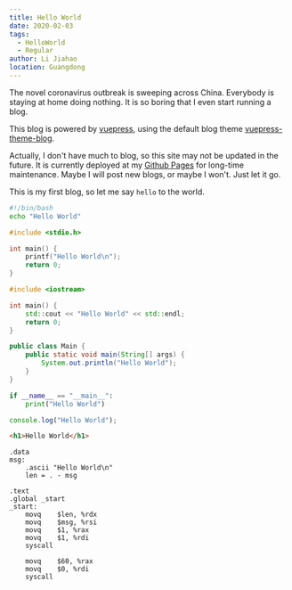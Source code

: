 ```yaml
---
title: Hello World
date: 2020-02-03
tags:
  - HelloWorld
  - Regular
author: Li Jiahao
location: Guangdong
---
```


The novel coronavirus outbreak is sweeping across China. Everybody is staying at home doing nothing. It is so boring that I even start running a blog.

This blog is powered by [vuepress](https://github.com/vuejs/vuepress), using the default blog theme [vuepress-theme-blog](https://github.com/vuepressjs/vuepress-theme-blog).

Actually, I don't have much to blog, so this site may not be updated in the future. It is currently deployed at my [Github Pages](https://home.liplus.top/) for long-time maintenance. Maybe I will post new blogs, or maybe I won't. Just let it go.

This is my first blog, so let me say `hello` to the world.

```bash
#!/bin/bash
echo "Hello World"
```

```c
#include <stdio.h>

int main() {
    printf("Hello World\n");
    return 0;
}
```

```cpp
#include <iostream>

int main() {
    std::cout << "Hello World" << std::endl;
    return 0;
}
```

```java
public class Main {
    public static void main(String[] args) {
        System.out.println("Hello World");
    }
}
```

```python
if __name__ == "__main__":
    print("Hello World")
```

```js
console.log("Hello World");
```

```html
<h1>Hello World</h1>
```

```assembly
.data
msg:
    .ascii "Hello World\n"
    len = . - msg

.text
.global _start
_start:
    movq    $len, %rdx
    movq    $msg, %rsi
    movq    $1, %rax
    movq    $1, %rdi
    syscall

    movq    $60, %rax
    movq    $0, %rdi
    syscall
```
